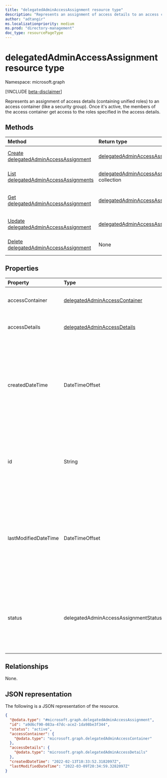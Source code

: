 ```yaml
---
title: "delegatedAdminAccessAssignment resource type"
description: "Represents an assignment of access details to an access container."
author: "adtangir"
ms.localizationpriority: medium
ms.prod: "directory-management"
doc_type: resourcePageType
---
```


# delegatedAdminAccessAssignment resource type

Namespace: microsoft.graph

[!INCLUDE [beta-disclaimer](../../includes/beta-disclaimer.md)]

Represents an assignment of access details (containing unified roles) to an access container (like a security group). Once it's active, the members of the access container get access to the roles specified in the access details.

## Methods
|Method|Return type|Description|
|:---|:---|:---|
|[Create delegatedAdminAccessAssignment](../api/delegatedadminaccessassignment-post.md)|[delegatedAdminAccessAssignment](delegatedadminaccessassignment.md)|Create a new **delegatedAdminAccessAssignment** object.|
|[List delegatedAdminAccessAssignments](../api/delegatedadminaccessassignment-list.md)|[delegatedAdminAccessAssignment](delegatedadminaccessassignment.md) collection|Get a list of the **delegatedAdminAccessAssignment** objects and their properties.|
|[Get delegatedAdminAccessAssignment](../api/delegatedadminaccessassignment-get.md)|[delegatedAdminAccessAssignment](delegatedadminaccessassignment.md)|Read the properties and relationships of a **delegatedAdminAccessAssignment** object.|
|[Update delegatedAdminAccessAssignment](../api/delegatedadminaccessassignment-update.md)|[delegatedAdminAccessAssignment](delegatedadminaccessassignment.md)|Update the properties of a **delegatedAdminAccessAssignment** object.|
|[Delete delegatedAdminAccessAssignment](../api/delegatedadminaccessassignment-delete.md)|None|Delete a **delegatedAdminAccessAssignment** object.|

## Properties
|Property|Type|Description|
|:---|:---|:---|
|accessContainer|[delegatedAdminAccessContainer](../resources/delegatedadminaccesscontainer.md)|The access container of the access assignment.|
|accessDetails|[delegatedAdminAccessDetails](../resources/delegatedadminaccessdetails.md)|The access details of the access assignment.|
|createdDateTime|DateTimeOffset|The date and time (ISO 8601) at which the access assignment was created in UTC. This is set by the system and cannot be set by the caller.|
|id|String|The unique identifier of the access assignment. This is set by the system and cannot be set by the caller.|
|lastModifiedDateTime|DateTimeOffset|The date and time (ISO 8601) at which this access assignment was last modified in UTC. This is set by the system and cannot be set by the caller.|
|status|delegatedAdminAccessAssignmentStatus|The status of the access assignment. The possible values are: `pending`, `active`, `deleting`, `deleted`.|

## Relationships
None.

## JSON representation
The following is a JSON representation of the resource.
<!-- {
  "blockType": "resource",
  "@odata.type": "microsoft.graph.delegatedAdminAccessAssignment",
  "openType": false
}
-->
``` json
{
  "@odata.type": "#microsoft.graph.delegatedAdminAccessAssignment",
  "id": "a9d6cf90-083a-47dc-ace2-1da98be3f344",
  "status": "active",
  "accessContainer": {
    "@odata.type": "microsoft.graph.delegatedAdminAccessContainer"
  },
  "accessDetails": {
    "@odata.type": "microsoft.graph.delegatedAdminAccessDetails"
  },
  "createdDateTime": "2022-02-13T10:33:52.3182097Z",
  "lastModifiedDateTime": "2022-03-09T20:34:59.3282097Z"
}
```

